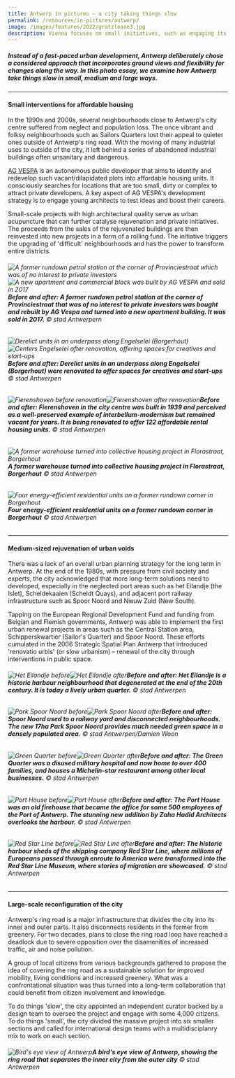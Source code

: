 ```yaml
---
title: Antwerp in pictures — a city taking things slow
permalink: /resources/in-pictures/antwerp/
image: /images/features/2022/gratzloase3.jpg
description: Vienna focuses on small initiatives, such as engaging its residents to co-create community spaces, enabling its building owners to adopt quick greening modules on façades, and encouraging private car owners to make the switch to public transportation, to achieve big impacts. Find out how in this photo essay. 
---
```


##### Instead of a fast-paced urban development, Antwerp deliberately chose a considered approach that incorporates ground views and flexibility for changes along the way. In this photo essay, we examine how Antwerp take things slow in small, medium and large ways. 

---

#### **Small interventions for affordable housing** 

In the 1990s and 2000s, several neighbourhoods close to Antwerp's city centre suffered from neglect and population loss. The once vibrant and folksy neighbourhoods such as Sailors Quarters lost their appeal to quieter ones outside of Antwerp's ring road. With the moving of many industrial uses to outside of the city, it left behind a series of abandoned industrial buildings often unsanitary and dangerous. 

[AG VESPA](https://www.agvespa.be) is an autonomous public developer that aims to identify and redevelop such vacant/dilapidated plots into affordable housing units. It consciously searches for locations that are too small, dirty or complex to attract private developers. A key aspect of AG VESPA's development strategy is to engage young architects to test ideas and boost their careers. 

Small-scale projects with high architectural quality serve as urban acupuncture that can further catalyse rejuvenation and private initiatives. The proceeds from the sales of the rejuvenated buildings are then reinvested into new projects in a form of a rolling fund. The initiative triggers the upgrading of 'difficult' neighbourhoods and has the power to transform entire districts. 

###### ![A former rundown petrol station at the corner of Provinciestraat which was of no interest to private investors](/images/features/2022/antwerp-housing7.jpg/)![A new apartment and commercial block was built by AG VESPA and sold in 2017](/images/features/2022/antwerp-housing8.jpg/)**Before and after: A former rundown petrol station at the corner of Provinciestraat that was of no interest to private investors was bought and rebuilt by AG Vespa and turned into a new apartment building. It was sold in 2017.** © stad Antwerpern

###### ![Derelict units in an underpass along Engelselei (Borgerhout)](/images/features/2022/antwerp-housing2.jpg/)![Centers Engelselei after renovation, offering spaces for creatives and start-ups](/images/features/2022/antwerp-housing1.jpg/)**Before and after: Derelict units in an underpass along Engelselei (Borgerhout) were renovated to offer spaces for creatives and start-ups** © stad Antwerpen

###### ![Fierenshoven before renovation](/images/features/2022/antwerp-housing5.jpg/)![Fierenshoven after renovation](/images/features/2022/antwerp-housing6.jpg/)**Before and after: Fierenshoven in the city centre was built in 1939 and perceived as a well-preserved example of interbellum-modernism but remained vacant for years. It is being renovated to offer 122 affordable rental housing units.** © stad Antwerpen

###### ![A former warehouse turned into collective housing project in Florastraat, Borgerhout](/images/features/2022/antwerp-housing3.jpg/)**A former warehouse turned into collective housing project in Florastraat, Borgerhout** © stad Antwerpen

###### ![Four energy-efficient residential units on a former rundown corner in Borgerhout](/images/features/2022/antwerp-housing4.jpg/)**Four energy-efficient residential units on a former rundown corner in Borgerhout** © stad Antwerpen

---

#### **Medium-sized rejuvenation of urban voids** 

There was a lack of an overall urban planning strategy for the long term in Antwerp. At the end of the 1980s, with pressure from civil society and experts, the city acknowledged that more long-term solutions need to developed, especially in the neglected port areas such as het Eilandje (the Islet), Scheldekaaien (Scheldt Quays), and adjacent port railway infrastructure such as Spoor Noord and Nieuw Zuid (New South).

Tapping on the European Regional Development Fund and funding from Belgian and Flemish governments, Antwerp was able to implement the first urban renewal projects in areas such as the Central Station area, Schipperskwartier (Sailor's Quarter) and Spoor Noord. These efforts cumulated in the 2006 Strategic Spatial Plan Antwerp that introduced 'renovatio urbis' (or slow urbanism) – renewal of the city through interventions in public space. 

###### ![Het Eilandje before](/images/features/2022/het-eilandje1.jpg/)![Het Eilandje after](/images/features/2022/het-eilandje2.jpg/)**Before and after: Het Eilandje is a historic harbour neighbourhood that degenerated at the end of the 20th century. It is today a lively urban quarter.** © stad Antwerpen

###### ![Park Spoor Noord before](/images/features/2022/park-spoor-noord1.jpg/)![Park Spoor Noord after](/images/features/2022/park-spoor-noord.jpg/)**Before and after: Spoor Noord used to a railway yard and disconnected neighbourhoods. The new 17ha Park Spoor Noord provides much needed green space in a densely populated area.** © stad Antwerpen/Damien Woon

###### ![Green Quarter before](/images/features/2022/green-quarter1.jpg/)![Green Quarter after](/images/features/2022/green-quarter2.jpg/)**Before and after: The Green Quarter was a disused military hospital and now home to over 400 families, and houses a Michelin-star restaurant among other local businesses.** © stad Antwerpen

###### ![Port House before](/images/features/2022/port-house1.jpg/)![Port House after](/images/features/2022/port-house2.jpg/)**Before and after: The Port House was an old firehouse that became the office for some 500 employees of the Port of Antwerp. The stunning new addition by Zaha Hadid Architects overlooks the harbour.** © stad Antwerpen

###### ![Red Star Line before](/images/features/2022/red-star-line1.jpg/)![Red Star Line after](/images/features/2022/red-star-line2.jpg/)**Before and after: The historic harbour sheds of the shipping company Red Star Line, where millions of Europeans passed through enroute to America were transformed into the Red Star Line Museum, where stories of migration are showcased.** © stad Antwerpen

---

#### **Large-scale reconfiguration of the city** 

Antwerp's ring road is a major infrastructure that divides the city into its inner and outer parts. It also disconnects residents in the former from greenery. For two decades, plans to close the ring road loop have reached a deadlock due to severe opposition over the disamenities of increased traffic, air and noise pollution. 

A group of local citizens from various backgrounds gathered to propose the idea of covering the ring road as a sustainable solution for improved mobility, living conditions and increased greenery. What was a confrontational situation was thus turned into a long-term collaboration that could benefit from citizen involvement and knowledge. 

To do things 'slow', the city appointed an independent curator backed by a design team to oversee the project and engage with some 4,000 citizens. To do things 'small', the city divided the massive project into six smaller sections and called for international design teams with a multidisciplanry mix to work on each section. 

###### ![Bird's eye view of Antwerp](/images/features/2022/antwerp-birds-eye.jpg/)**A bird's eye view of Antwerp, showing the ring road that separates the inner city from the outer city** © stad Antwerpen
